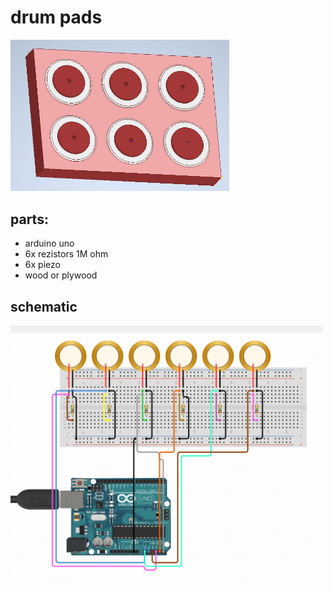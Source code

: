 # drum pads 
<img src="./icon.png " width="350px">

## parts:
* arduino uno 
* 6x rezistors 1M ohm 
* 6x piezo 
* wood or plywood 

## schematic 

<img src="./schematic.png " width="500px">
